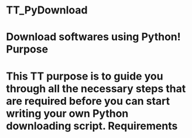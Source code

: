 TT_PyDownload
======
Download softwares using Python!
Purpose
======
This TT purpose is to guide you through all the necessary steps that are 
required before you can start writing your own Python downloading script.
Requirements
======
